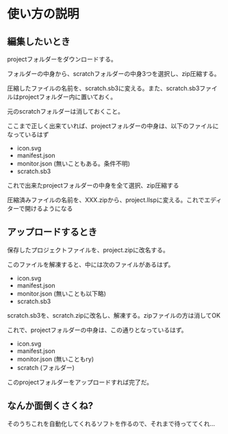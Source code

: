 # 使い方の説明

## 編集したいとき
projectフォルダーをダウンロードする。

フォルダーの中身から、scratchフォルダーの中身3つを選択し、zip圧縮する。

圧縮したファイルの名前を、scratch.sb3に変える。また、scratch.sb3ファイルはprojectフォルダー内に置いておく。

元のscratchフォルダーは消しておくこと。

ここまで正しく出来ていれば、projectフォルダーの中身は、以下のファイルになっているはず
- icon.svg
- manifest.json
- monitor.json (無いこともある。条件不明)
- scratch.sb3

これで出来たprojectフォルダーの中身を全て選択、zip圧縮する

圧縮済みファイルの名前を、XXX.zipから、project.llspに変える。これでエディターで開けるようになる


## アップロードするとき
保存したプロジェクトファイルを、project.zipに改名する。

このファイルを解凍すると、中には次のファイルがあるはず。
- icon.svg
- manifest.json
- monitor.json (無いことも以下略)
- scratch.sb3

scratch.sb3を、scratch.zipに改名し、解凍する。zipファイルの方は消してOK

これで、projectフォルダーの中身は、この通りとなっているはず。
- icon.svg
- manifest.json
- monitor.json (無いこともry)
- scratch (フォルダー)

このprojectフォルダーをアップロードすれば完了だ。

## なんか面倒くさくね?
そのうちこれを自動化してくれるソフトを作るので、それまで待っててくれ...

